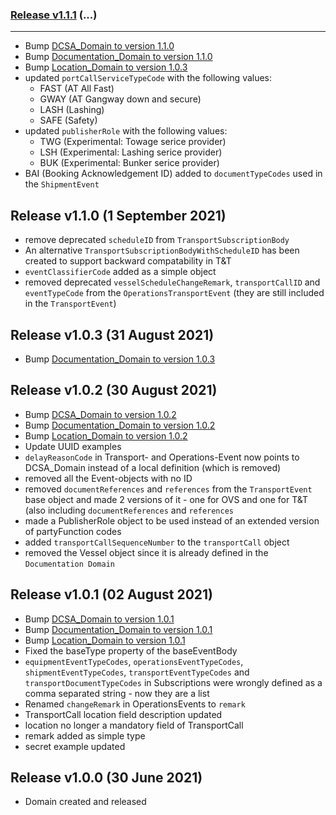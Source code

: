 
### [Release v1.1.1](https://app.swaggerhub.com/apis-docs/dcsaorg/DCSA_TNT/2.2.0) (...)
-------------------------------
- Bump [DCSA_Domain to version 1.1.0](https://github.com/dcsaorg/DCSA-OpenAPI/blob/master/domain/dcsa/dcsa_domain_v1.1.0.yaml)
- Bump [Documentation_Domain to version 1.1.0](https://github.com/dcsaorg/DCSA-OpenAPI/blob/master/domain/documentation/documentation_domain_v1.1.0.yaml)
- Bump [Location_Domain to version 1.0.3](https://github.com/dcsaorg/DCSA-OpenAPI/blob/master/domain/location/dcsa_location_v1.0.3.yaml)
- updated `portCallServiceTypeCode` with the following values:
  - FAST (AT All Fast)
  - GWAY (AT Gangway down and secure)
  - LASH (Lashing)
  - SAFE (Safety)
- updated `publisherRole` with the following values:
  - TWG (Experimental: Towage serice provider)
  - LSH (Experimental: Lashing serice provider)
  - BUK (Experimental: Bunker serice provider)
- BAI (Booking Acknowledgement ID) added to `documentTypeCodes` used in the `ShipmentEvent`

Release v1.1.0 (1 September 2021)
-------------------------------
- remove deprecated `scheduleID` from `TransportSubscriptionBody`
- An alternative `TransportSubscriptionBodyWithScheduleID` has been created to support backward compatability in T&T
- `eventClassifierCode` added as a simple object
- removed deprecated `vesselScheduleChangeRemark`, `transportCallID` and `eventTypeCode` from the `OperationsTransportEvent` (they are still included in the `TransportEvent`)

Release v1.0.3 (31 August 2021)
-------------------------------
- Bump [Documentation_Domain to version 1.0.3](https://github.com/dcsaorg/DCSA-OpenAPI/blob/master/domain/documentation/documentation_domain_v1.0.3.yaml)

Release v1.0.2 (30 August 2021)
-------------------------------
- Bump [DCSA_Domain to version 1.0.2](https://github.com/dcsaorg/DCSA-OpenAPI/blob/master/domain/dcsa/dcsa_domain_v1.0.2.yaml)
- Bump [Documentation_Domain to version 1.0.2](https://github.com/dcsaorg/DCSA-OpenAPI/blob/master/domain/documentation/documentation_domain_v1.0.2.yaml)
- Bump [Location_Domain to version 1.0.2](https://github.com/dcsaorg/DCSA-OpenAPI/blob/master/domain/location/dcsa_location_v1.0.2.yaml)
- Update UUID examples
- `delayReasonCode` in Transport- and Operations-Event now points to DCSA_Domain instead of a local definition (which is removed)
- removed all the Event-objects with no ID
- removed `documentReferences` and `references` from the `TransportEvent` base object and made 2 versions of it - one for OVS and one for T&T (also including `documentReferences` and `references`
- made a PublisherRole object to be used instead of an extended version of partyFunction codes
- added `transportCallSequenceNumber` to the `transportCall` object
- removed the Vessel object since it is already defined in the `Documentation Domain`

Release v1.0.1 (02 August 2021)
-------------------------------
- Bump [DCSA_Domain to version 1.0.1](https://github.com/dcsaorg/DCSA-OpenAPI/blob/master/domain/dcsa/dcsa_domain_v1.0.1.yaml)
- Bump [Documentation_Domain to version 1.0.1](https://github.com/dcsaorg/DCSA-OpenAPI/blob/master/domain/documentation/documentation_domain_v1.0.1.yaml)
- Bump [Location_Domain to version 1.0.1](https://github.com/dcsaorg/DCSA-OpenAPI/blob/master/domain/location/dcsa_location_v1.0.1.yaml)
- Fixed the baseType property of the baseEventBody
- `equipmentEventTypeCodes`, `operationsEventTypeCodes`, `shipmentEventTypeCodes`, `transportEventTypeCodes` and `transportDocumentTypeCodes` in Subscriptions were wrongly defined as a comma separated string - now they are a list
- Renamed `changeRemark` in OperationsEvents to `remark`
- TransportCall location field description updated
- location no longer a mandatory field of TransportCall
- remark added as simple type
- secret example updated

Release v1.0.0 (30 June 2021)
-----------------------------
- Domain created and released
